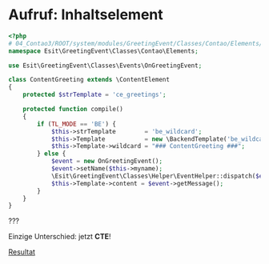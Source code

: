 # Aufruf: Inhaltselement

```php
<?php
# 04_Contao3/ROOT/system/modules/GreetingEvent/Classes/Contao/Elements/ContentGreeting.php
namespace Esit\GreetingEvent\Classes\Contao\Elements;

use Esit\GreetingEvent\Classes\Events\OnGreetingEvent;

class ContentGreeting extends \ContentElement
{
    protected $strTemplate = 'ce_greetings';

    protected function compile()
    {
        if (TL_MODE == 'BE') {
            $this->strTemplate        = 'be_wildcard';
            $this->Template           = new \BackendTemplate('be_wildcard');
            $this->Template->wildcard = "### ContentGreeting ###";
        } else {
            $event = new OnGreetingEvent();
            $event->setName($this->myname);
            \Esit\GreetingEvent\Classes\Helper\EventHelper::dispatch($event::EVENTNAME, $event);
            $this->Template->content = $event->getMessage();
        }
    }
}
```

???

Einzige Unterschied: jetzt __CTE__!

[Resultat](http://int.presentation.conference.ck2018:8071/04_Contao3/ROOT/index.php)